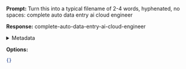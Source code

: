 **Prompt:**
Turn this into a typical filename of  2-4 words, hyphenated, no spaces: complete auto data entry ai cloud engineer

**Response:**
complete-auto-data-entry-ai-cloud-engineer

<details><summary>Metadata</summary>

- Duration: 1132 ms
- Datetime: 2024-01-13T18:45:40.021172
- Model: gpt-3.5-turbo-0613

</details>

**Options:**
```json
{}
```

